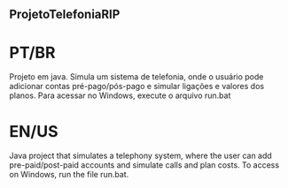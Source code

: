 ## ProjetoTelefoniaRIP
# PT/BR
Projeto em java. Simula um sistema de telefonia, onde o usuário pode adicionar contas pré-pago/pós-pago e simular ligações e valores dos planos.
Para acessar no Windows, execute o arquivo run.bat

# EN/US
Java project that simulates a telephony system, where the user can add pre-paid/post-paid accounts and simulate calls and plan costs. 
To access on Windows, run the file run.bat.


